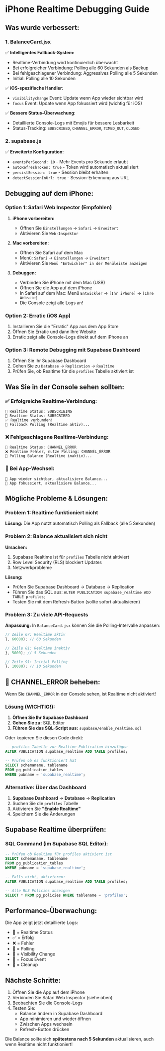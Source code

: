 # iPhone Realtime Debugging Guide

## Was wurde verbessert:

### 1. **BalanceCard.jsx**
✅ **Intelligentes Fallback-System:**
- Realtime-Verbindung wird kontinuierlich überwacht
- Bei erfolgreicher Verbindung: Polling alle 60 Sekunden als Backup
- Bei fehlgeschlagener Verbindung: Aggressives Polling alle 5 Sekunden
- Initial: Polling alle 10 Sekunden

✅ **iOS-spezifische Handler:**
- `visibilitychange` Event: Update wenn App wieder sichtbar wird
- `focus` Event: Update wenn App fokussiert wird (wichtig für iOS)

✅ **Bessere Status-Überwachung:**
- Detaillierte Console-Logs mit Emojis für bessere Lesbarkeit
- Status-Tracking: `SUBSCRIBED`, `CHANNEL_ERROR`, `TIMED_OUT`, `CLOSED`

### 2. **supabase.js**
✅ **Erweiterte Konfiguration:**
- `eventsPerSecond: 10` - Mehr Events pro Sekunde erlaubt
- `autoRefreshToken: true` - Token wird automatisch aktualisiert
- `persistSession: true` - Session bleibt erhalten
- `detectSessionInUrl: true` - Session-Erkennung aus URL

## Debugging auf dem iPhone:

### Option 1: Safari Web Inspector (Empfohlen)

1. **iPhone vorbereiten:**
   - Öffnen Sie `Einstellungen` → `Safari` → `Erweitert`
   - Aktivieren Sie `Web-Inspektor`

2. **Mac vorbereiten:**
   - Öffnen Sie Safari auf dem Mac
   - Menü: `Safari` → `Einstellungen` → `Erweitert`
   - Aktivieren Sie `Menü "Entwickler" in der Menüleiste anzeigen`

3. **Debuggen:**
   - Verbinden Sie iPhone mit dem Mac (USB)
   - Öffnen Sie die App auf dem iPhone
   - In Safari auf dem Mac: Menü `Entwickler` → `[Ihr iPhone]` → `[Ihre Website]`
   - Die Console zeigt alle Logs an!

### Option 2: Erratic (iOS App)

1. Installieren Sie die "Erratic" App aus dem App Store
2. Öffnen Sie Erratic und dann Ihre Website
3. Erratic zeigt alle Console-Logs direkt auf dem iPhone an

### Option 3: Remote Debugging mit Supabase Dashboard

1. Öffnen Sie Ihr Supabase Dashboard
2. Gehen Sie zu `Database` → `Replication` → `Realtime`
3. Prüfen Sie, ob Realtime für die `profiles` Tabelle aktiviert ist

## Was Sie in der Console sehen sollten:

### ✅ Erfolgreiche Realtime-Verbindung:
```
🔌 Realtime Status: SUBSCRIBING
🔌 Realtime Status: SUBSCRIBED
✅ Realtime verbunden!
🔄 Fallback Polling (Realtime aktiv)...
```

### ❌ Fehlgeschlagene Realtime-Verbindung:
```
🔌 Realtime Status: CHANNEL_ERROR
❌ Realtime Fehler, nutze Polling: CHANNEL_ERROR
🔄 Polling Balance (Realtime inaktiv)...
```

### 🔄 Bei App-Wechsel:
```
👀 App wieder sichtbar, aktualisiere Balance...
🎯 App fokussiert, aktualisiere Balance...
```

## Mögliche Probleme & Lösungen:

### Problem 1: Realtime funktioniert nicht
**Lösung:** Die App nutzt automatisch Polling als Fallback (alle 5 Sekunden)

### Problem 2: Balance aktualisiert sich nicht
**Ursachen:**
1. Supabase Realtime ist für `profiles` Tabelle nicht aktiviert
2. Row Level Security (RLS) blockiert Updates
3. Netzwerkprobleme

**Lösung:**
- Prüfen Sie Supabase Dashboard → Database → Replication
- Führen Sie das SQL aus: `ALTER PUBLICATION supabase_realtime ADD TABLE profiles;`
- Testen Sie mit dem Refresh-Button (sollte sofort aktualisieren)

### Problem 3: Zu viele API-Requests
**Anpassung:** In `BalanceCard.jsx` können Sie die Polling-Intervalle anpassen:
```javascript
// Zeile 67: Realtime aktiv
}, 60000); // 60 Sekunden

// Zeile 81: Realtime inaktiv
}, 5000); // 5 Sekunden

// Zeile 91: Initial Polling
}, 10000); // 10 Sekunden
```

## 🚨 CHANNEL_ERROR beheben:

Wenn Sie `CHANNEL_ERROR` in der Console sehen, ist Realtime nicht aktiviert!

### Lösung (WICHTIG!):

1. **Öffnen Sie Ihr Supabase Dashboard**
2. **Gehen Sie zu:** SQL Editor
3. **Führen Sie das SQL-Script aus:** `supabase/enable_realtime.sql`

Oder kopieren Sie diesen Code direkt:

```sql
-- profiles Tabelle zur Realtime Publication hinzufügen
ALTER PUBLICATION supabase_realtime ADD TABLE profiles;

-- Prüfen ob es funktioniert hat
SELECT schemaname, tablename 
FROM pg_publication_tables 
WHERE pubname = 'supabase_realtime';
```

### Alternative: Über das Dashboard

1. **Supabase Dashboard** → **Database** → **Replication**
2. Suchen Sie die `profiles` Tabelle
3. Aktivieren Sie **"Enable Realtime"**
4. Speichern Sie die Änderungen

## Supabase Realtime überprüfen:

### SQL Command (im Supabase SQL Editor):
```sql
-- Prüfen ob Realtime für profiles aktiviert ist
SELECT schemaname, tablename 
FROM pg_publication_tables 
WHERE pubname = 'supabase_realtime';

-- Falls nicht, aktivieren:
ALTER PUBLICATION supabase_realtime ADD TABLE profiles;

-- Alle RLS Policies anzeigen
SELECT * FROM pg_policies WHERE tablename = 'profiles';
```

## Performance-Überwachung:

Die App zeigt jetzt detaillierte Logs:
- 🔌 = Realtime Status
- ✅ = Erfolg
- ❌ = Fehler
- 🔄 = Polling
- 👀 = Visibility Change
- 🎯 = Focus Event
- 🧹 = Cleanup

## Nächste Schritte:

1. Öffnen Sie die App auf dem iPhone
2. Verbinden Sie Safari Web Inspector (siehe oben)
3. Beobachten Sie die Console-Logs
4. Testen Sie:
   - Balance ändern in Supabase Dashboard
   - App minimieren und wieder öffnen
   - Zwischen Apps wechseln
   - Refresh-Button drücken

Die Balance sollte sich **spätestens nach 5 Sekunden** aktualisieren, auch wenn Realtime nicht funktioniert!

